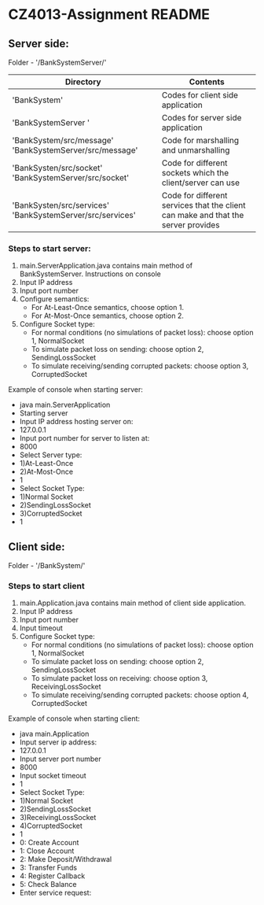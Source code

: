 # CZ4013-Assignment README
## Server side:
Folder - '/BankSystemServer/'

Directory | Contents
----------| ---------
'BankSystem' | Codes for client side application
'BankSystemServer '| Codes for server side application
'BankSystem/src/message' 'BankSystemServer/src/message'  | Code for marshalling and unmarshalling
'BankSysten/src/socket' 'BankSystemServer/src/socket' | Code for different sockets which the client/server can use
'BankSysten/src/services' 'BankSystemServer/src/services' | Code for different services that the client can make and that the server provides


### Steps to start server: 
1. main.ServerApplication.java contains main method of BankSystemServer. Instructions on console 
2. Input IP address 
3. Input port number
4. Configure semantics:  
	* For At-Least-Once semantics, choose option 1. 
	* For At-Most-Once semantics, choose option 2. 
5. Configure Socket type:
	*  For normal conditions (no simulations of packet loss): choose option 1, NormalSocket
	* To simulate packet loss on sending: choose option 2, SendingLossSocket
	* To simulate receiving/sending corrupted packets: choose option 3, CorruptedSocket

Example of console when starting server:

* java main.ServerApplication
* Starting server
* Input IP address hosting server on:
* 127.0.0.1
* Input port number for server to listen at:
* 8000
* Select Server type: 
* 1)At-Least-Once
* 2)At-Most-Once
* 1
* Select Socket Type: 
* 1)Normal Socket
* 2)SendingLossSocket 
* 3)CorruptedSocket
* 1

## Client side:
Folder - '/BankSystem/'

### Steps to start client
1. main.Application.java contains main method of client side application.
2. Input IP address 
3. Input port number
4. Input timeout
5. Configure Socket type:
	* For normal conditions (no simulations of packet loss): choose option 1, NormalSocket
	* To simulate packet loss on sending: choose option 2, SendingLossSocket
	* To simulate packet loss on receiving: choose option 3, ReceivingLossSocket
	* To simulate receiving/sending corrupted packets: choose option 4, CorruptedSocket

Example of console when starting client:

* java main.Application
* Input server ip address:
* 127.0.0.1
* Input server port number
* 8000
* Input socket timeout
* 1
* Select Socket Type: 
* 1)Normal Socket
* 2)SendingLossSocket
* 3)ReceivingLossSocket
* 4)CorruptedSocket
* 1
* 0: Create Account
* 1: Close Account
* 2: Make Deposit/Withdrawal
* 3: Transfer Funds
* 4: Register Callback
* 5: Check Balance
* Enter service request: 


